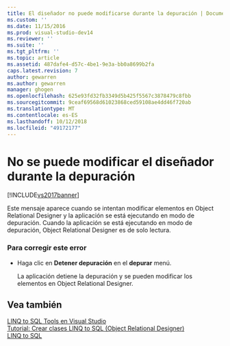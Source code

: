 ```yaml
---
title: El diseñador no puede modificarse durante la depuración | Documentos de Microsoft
ms.custom: ''
ms.date: 11/15/2016
ms.prod: visual-studio-dev14
ms.reviewer: ''
ms.suite: ''
ms.tgt_pltfrm: ''
ms.topic: article
ms.assetid: 487dafe4-d57c-4be1-9e3a-bb0a8699b2fa
caps.latest.revision: 7
author: gewarren
ms.author: gewarren
manager: ghogen
ms.openlocfilehash: 625e93fd32fb3349d5b425f5567c3878479c8fbb
ms.sourcegitcommit: 9ceaf69568d61023868ced59108ae4dd46f720ab
ms.translationtype: MT
ms.contentlocale: es-ES
ms.lasthandoff: 10/12/2018
ms.locfileid: "49172177"
---
```

# <a name="the-designer-cannot-be-modified-while-debugging"></a>No se puede modificar el diseñador durante la depuración
[!INCLUDE[vs2017banner](../includes/vs2017banner.md)]

  
Este mensaje aparece cuando se intentan modificar elementos en Object Relational Designer y la aplicación se está ejecutando en modo de depuración. Cuando la aplicación se está ejecutando en modo de depuración, Object Relational Designer es de solo lectura.  
  
### <a name="to-correct-this-error"></a>Para corregir este error  
  
-   Haga clic en **Detener depuración** en el **depurar** menú.  
  
     La aplicación detiene la depuración y se pueden modificar los elementos en Object Relational Designer.  
  
## <a name="see-also"></a>Vea también  
 [LINQ to SQL Tools en Visual Studio](../data-tools/linq-to-sql-tools-in-visual-studio2.md)   
 [Tutorial: Crear clases LINQ to SQL (Object Relational Designer)](http://msdn.microsoft.com/library/35aad4a4-2e8a-46e2-ae09-5fbfd333c233)   
 [LINQ to SQL](http://msdn.microsoft.com/library/73d13345-eece-471a-af40-4cc7a2f11655)

